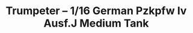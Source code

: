 ---
layout: product
title: "Trumpeter – 1/16 German Pzkpfw Iv Ausf.J Medium Tank"
price: "26500" 
desc: "N/A"
img_path: "/assets/img/TRU00921.jpg"
brand: "N/A"
available: false
special_offer: false
new: false
soon: false
cat: "010000"
subcat: "013400"
subsubcat: "0N/A"
sifra: "TRU00921"
popular: true
---